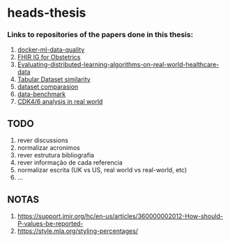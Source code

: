 # heads-thesis


### Links to repositories of the papers done in this thesis:
1. [docker-ml-data-quality](https://github.com/joofio/docker-ml-data-quality)
2. [FHIR IG for Obstetrics](https://github.com/joofio/obs-cdss-fhir)
3. [Evaluating-distributed-learning-algorithms-on-real-world-healthcare-data](https://github.com/joofio/Evaluating-distributed-learning-algorithms-on-real-world-healthcare-data)
4. [Tabular Dataset similarity](https://github.com/joofio/tabular-dataset-similarity)
5. [dataset comparasion](https://github.com/joofio/dataset-comparasion-report)
6. [data-benchmark](https://github.com/joofio/distributed-data-benchmark)
7. [CDK4/6 analysis in real world](https://github.com/joofio/cdk46-efficency)


## TODO
1. rever discussions
2. normalizar acronimos
3. rever estrutura bibliografia
4. rever informação de cada referencia
5. normalizar escrita (UK vs US, real world vs real-world, etc)
6. ...


## NOTAS

1. https://support.jmir.org/hc/en-us/articles/360000002012-How-should-P-values-be-reported-
2. https://style.mla.org/styling-percentages/